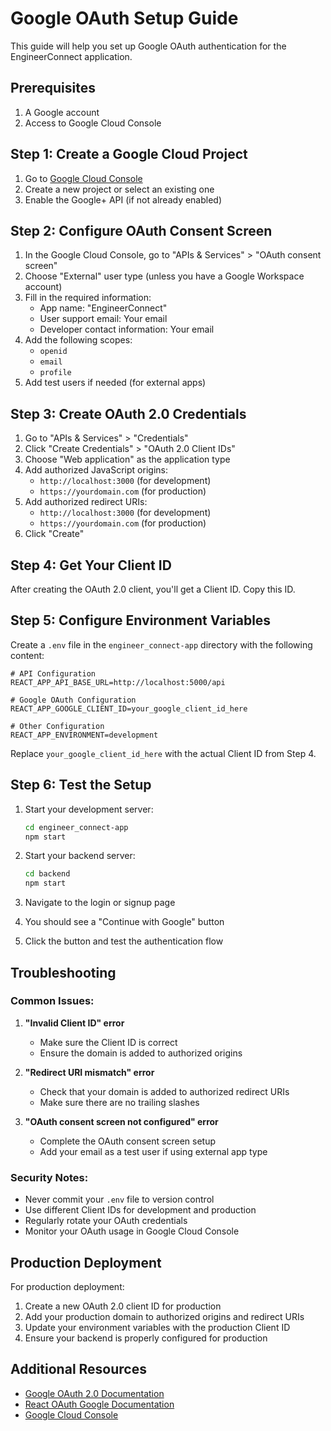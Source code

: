 # Google OAuth Setup Guide

This guide will help you set up Google OAuth authentication for the EngineerConnect application.

## Prerequisites

1. A Google account
2. Access to Google Cloud Console

## Step 1: Create a Google Cloud Project

1. Go to [Google Cloud Console](https://console.cloud.google.com/)
2. Create a new project or select an existing one
3. Enable the Google+ API (if not already enabled)

## Step 2: Configure OAuth Consent Screen

1. In the Google Cloud Console, go to "APIs & Services" > "OAuth consent screen"
2. Choose "External" user type (unless you have a Google Workspace account)
3. Fill in the required information:
   - App name: "EngineerConnect"
   - User support email: Your email
   - Developer contact information: Your email
4. Add the following scopes:
   - `openid`
   - `email`
   - `profile`
5. Add test users if needed (for external apps)

## Step 3: Create OAuth 2.0 Credentials

1. Go to "APIs & Services" > "Credentials"
2. Click "Create Credentials" > "OAuth 2.0 Client IDs"
3. Choose "Web application" as the application type
4. Add authorized JavaScript origins:
   - `http://localhost:3000` (for development)
   - `https://yourdomain.com` (for production)
5. Add authorized redirect URIs:
   - `http://localhost:3000` (for development)
   - `https://yourdomain.com` (for production)
6. Click "Create"

## Step 4: Get Your Client ID

After creating the OAuth 2.0 client, you'll get a Client ID. Copy this ID.

## Step 5: Configure Environment Variables

Create a `.env` file in the `engineer_connect-app` directory with the following content:

```env
# API Configuration
REACT_APP_API_BASE_URL=http://localhost:5000/api

# Google OAuth Configuration
REACT_APP_GOOGLE_CLIENT_ID=your_google_client_id_here

# Other Configuration
REACT_APP_ENVIRONMENT=development
```

Replace `your_google_client_id_here` with the actual Client ID from Step 4.

## Step 6: Test the Setup

1. Start your development server:
   ```bash
   cd engineer_connect-app
   npm start
   ```

2. Start your backend server:
   ```bash
   cd backend
   npm start
   ```

3. Navigate to the login or signup page
4. You should see a "Continue with Google" button
5. Click the button and test the authentication flow

## Troubleshooting

### Common Issues:

1. **"Invalid Client ID" error**
   - Make sure the Client ID is correct
   - Ensure the domain is added to authorized origins

2. **"Redirect URI mismatch" error**
   - Check that your domain is added to authorized redirect URIs
   - Make sure there are no trailing slashes

3. **"OAuth consent screen not configured" error**
   - Complete the OAuth consent screen setup
   - Add your email as a test user if using external app type

### Security Notes:

- Never commit your `.env` file to version control
- Use different Client IDs for development and production
- Regularly rotate your OAuth credentials
- Monitor your OAuth usage in Google Cloud Console

## Production Deployment

For production deployment:

1. Create a new OAuth 2.0 client ID for production
2. Add your production domain to authorized origins and redirect URIs
3. Update your environment variables with the production Client ID
4. Ensure your backend is properly configured for production

## Additional Resources

- [Google OAuth 2.0 Documentation](https://developers.google.com/identity/protocols/oauth2)
- [React OAuth Google Documentation](https://github.com/MomenSherif/react-oauth)
- [Google Cloud Console](https://console.cloud.google.com/)

